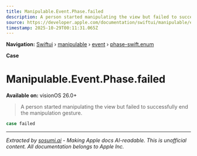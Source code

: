 ```yaml
---
title: Manipulable.Event.Phase.failed
description: A person started manipulating the view but failed to successfully end the manipulation gesture.
source: https://developer.apple.com/documentation/swiftui/manipulable/event/phase-swift.enum/failed
timestamp: 2025-10-29T00:11:31.065Z
---
```


**Navigation:** [Swiftui](/documentation/swiftui) › [manipulable](/documentation/swiftui/manipulable) › [event](/documentation/swiftui/manipulable/event) › [phase-swift.enum](/documentation/swiftui/manipulable/event/phase-swift.enum)

**Case**

# Manipulable.Event.Phase.failed

**Available on:** visionOS 26.0+

> A person started manipulating the view but failed to successfully end the manipulation gesture.

```swift
case failed
```

---

*Extracted by [sosumi.ai](https://sosumi.ai) - Making Apple docs AI-readable.*
*This is unofficial content. All documentation belongs to Apple Inc.*
